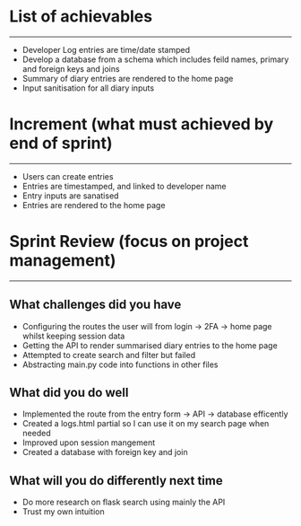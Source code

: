 # List of achievables

---

- Developer Log entries are time/date stamped
- Develop a database from a schema which includes feild names, primary and foreign keys and joins
- Summary of diary entries are rendered to the home page
- Input sanitisation for all diary inputs

# Increment (what must achieved by end of sprint)

---

- Users can create entries
- Entries are timestamped, and linked to developer name
- Entry inputs are sanatised
- Entries are rendered to the home page

# Sprint Review (focus on project management)

---

## What challenges did you have

- Configuring the routes the user will from login -> 2FA -> home page whilst keeping session data
- Getting the API to render summarised diary entries to the home page
- Attempted to create search and filter but failed
- Abstracting main.py code into functions in other files

## What did you do well

- Implemented the route from the entry form -> API -> database efficently
- Created a logs.html partial so I can use it on my search page when needed
- Improved upon session mangement
- Created a database with foreign key and join

## What will you do differently next time

- Do more research on flask search using mainly the API
- Trust my own intuition
